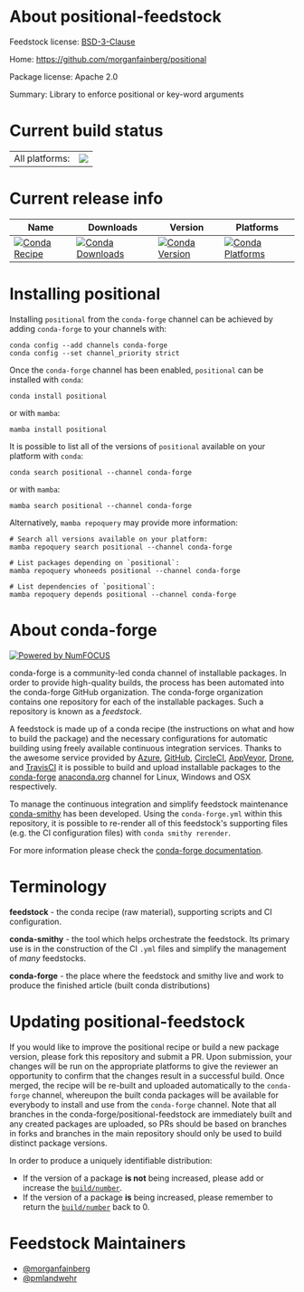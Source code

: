 About positional-feedstock
==========================

Feedstock license: [BSD-3-Clause](https://github.com/conda-forge/positional-feedstock/blob/main/LICENSE.txt)

Home: https://github.com/morganfainberg/positional

Package license: Apache 2.0

Summary: Library to enforce positional or key-word arguments

Current build status
====================


<table><tr><td>All platforms:</td>
    <td>
      <a href="https://dev.azure.com/conda-forge/feedstock-builds/_build/latest?definitionId=5077&branchName=main">
        <img src="https://dev.azure.com/conda-forge/feedstock-builds/_apis/build/status/positional-feedstock?branchName=main">
      </a>
    </td>
  </tr>
</table>

Current release info
====================

| Name | Downloads | Version | Platforms |
| --- | --- | --- | --- |
| [![Conda Recipe](https://img.shields.io/badge/recipe-positional-green.svg)](https://anaconda.org/conda-forge/positional) | [![Conda Downloads](https://img.shields.io/conda/dn/conda-forge/positional.svg)](https://anaconda.org/conda-forge/positional) | [![Conda Version](https://img.shields.io/conda/vn/conda-forge/positional.svg)](https://anaconda.org/conda-forge/positional) | [![Conda Platforms](https://img.shields.io/conda/pn/conda-forge/positional.svg)](https://anaconda.org/conda-forge/positional) |

Installing positional
=====================

Installing `positional` from the `conda-forge` channel can be achieved by adding `conda-forge` to your channels with:

```
conda config --add channels conda-forge
conda config --set channel_priority strict
```

Once the `conda-forge` channel has been enabled, `positional` can be installed with `conda`:

```
conda install positional
```

or with `mamba`:

```
mamba install positional
```

It is possible to list all of the versions of `positional` available on your platform with `conda`:

```
conda search positional --channel conda-forge
```

or with `mamba`:

```
mamba search positional --channel conda-forge
```

Alternatively, `mamba repoquery` may provide more information:

```
# Search all versions available on your platform:
mamba repoquery search positional --channel conda-forge

# List packages depending on `positional`:
mamba repoquery whoneeds positional --channel conda-forge

# List dependencies of `positional`:
mamba repoquery depends positional --channel conda-forge
```


About conda-forge
=================

[![Powered by
NumFOCUS](https://img.shields.io/badge/powered%20by-NumFOCUS-orange.svg?style=flat&colorA=E1523D&colorB=007D8A)](https://numfocus.org)

conda-forge is a community-led conda channel of installable packages.
In order to provide high-quality builds, the process has been automated into the
conda-forge GitHub organization. The conda-forge organization contains one repository
for each of the installable packages. Such a repository is known as a *feedstock*.

A feedstock is made up of a conda recipe (the instructions on what and how to build
the package) and the necessary configurations for automatic building using freely
available continuous integration services. Thanks to the awesome service provided by
[Azure](https://azure.microsoft.com/en-us/services/devops/), [GitHub](https://github.com/),
[CircleCI](https://circleci.com/), [AppVeyor](https://www.appveyor.com/),
[Drone](https://cloud.drone.io/welcome), and [TravisCI](https://travis-ci.com/)
it is possible to build and upload installable packages to the
[conda-forge](https://anaconda.org/conda-forge) [anaconda.org](https://anaconda.org/)
channel for Linux, Windows and OSX respectively.

To manage the continuous integration and simplify feedstock maintenance
[conda-smithy](https://github.com/conda-forge/conda-smithy) has been developed.
Using the ``conda-forge.yml`` within this repository, it is possible to re-render all of
this feedstock's supporting files (e.g. the CI configuration files) with ``conda smithy rerender``.

For more information please check the [conda-forge documentation](https://conda-forge.org/docs/).

Terminology
===========

**feedstock** - the conda recipe (raw material), supporting scripts and CI configuration.

**conda-smithy** - the tool which helps orchestrate the feedstock.
                   Its primary use is in the construction of the CI ``.yml`` files
                   and simplify the management of *many* feedstocks.

**conda-forge** - the place where the feedstock and smithy live and work to
                  produce the finished article (built conda distributions)


Updating positional-feedstock
=============================

If you would like to improve the positional recipe or build a new
package version, please fork this repository and submit a PR. Upon submission,
your changes will be run on the appropriate platforms to give the reviewer an
opportunity to confirm that the changes result in a successful build. Once
merged, the recipe will be re-built and uploaded automatically to the
`conda-forge` channel, whereupon the built conda packages will be available for
everybody to install and use from the `conda-forge` channel.
Note that all branches in the conda-forge/positional-feedstock are
immediately built and any created packages are uploaded, so PRs should be based
on branches in forks and branches in the main repository should only be used to
build distinct package versions.

In order to produce a uniquely identifiable distribution:
 * If the version of a package **is not** being increased, please add or increase
   the [``build/number``](https://docs.conda.io/projects/conda-build/en/latest/resources/define-metadata.html#build-number-and-string).
 * If the version of a package **is** being increased, please remember to return
   the [``build/number``](https://docs.conda.io/projects/conda-build/en/latest/resources/define-metadata.html#build-number-and-string)
   back to 0.

Feedstock Maintainers
=====================

* [@morganfainberg](https://github.com/morganfainberg/)
* [@pmlandwehr](https://github.com/pmlandwehr/)

